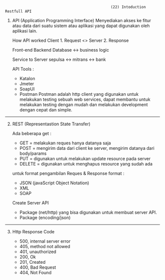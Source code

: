                                                     (22) Intoduction Restfull API

1. API (Application Programming Interface)
   Menyediakan akses ke fitur atau data dari suatu sistem atau aplikasi yang dapat digunakan oleh aplikasi lain.

   How API worked
   Client 1. Request <> Server 2. Response

   Front-end Backend
   Database <-> business logic

   Service to Server
   sepulsa <-> mitrans <-> bank

   API Tools :

   - Katalon
   - Jmeter
   - SoapUI
   - Postman
     Postman adalah http client yang digunakan untuk melakukan testing sebuah web services, dapat membantu untuk melakukan testing dengan mudah dan melakukan development dengan cepat dan simple.

---

2. REST (Representastion State Transfer)

   Ada beberapa get :

   - GET = melakukan reques hanya datanya saja
   - POST = mengirim data dari client ke server, mengirim datanya dari body/params
   - PUT = digunakan untuk melakukan update resource pada server
   - DELETE = digunakan untuk menghapus resource yang sudah ada

   untuk format pengambilan Reques & Response format :

   - JSON (javaScript Object Notation)
   - XML
   - SOAP

   Create Server API

   - Package (net/http) yang bisa digunakan untuk membuat server API.
   - Package (encoding/json)

---

3. Http Response Code

   - 500, internal server error
   - 405, method not allowed
   - 401, unauthorized
   - 200, Ok
   - 201, Created
   - 400, Bad Request
   - 404, Not Found
